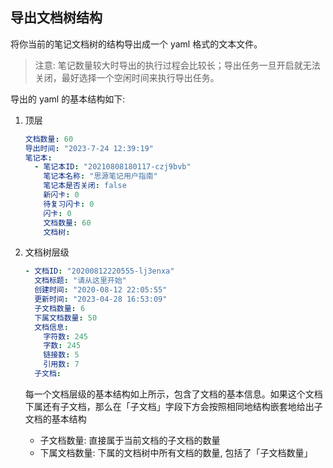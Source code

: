 ## 导出文档树结构

将你当前的笔记文档树的结构导出成一个 yaml 格式的文本文件。

> 注意: 笔记数量较大时导出的执行过程会比较长；导出任务一旦开启就无法关闭，最好选择一个空闲时间来执行导出任务。

导出的 yaml 的基本结构如下:

1. 顶层

    ```yaml
    文档数量: 60
    导出时间: "2023-7-24 12:39:19"
    笔记本:
      - 笔记本ID: "20210808180117-czj9bvb"
        笔记本名称: "思源笔记用户指南"
        笔记本是否关闭: false
        新闪卡: 0
        待复习闪卡: 0
        闪卡: 0
        文档数量: 60
        文档树:
    ```

2. 文档树层级

    ```yaml
    - 文档ID: "20200812220555-lj3enxa"
      文档标题: "请从这里开始"
      创建时间: "2020-08-12 22:05:55"
      更新时间: "2023-04-28 16:53:09"
      子文档数量: 6
      下属文档数量: 50
      文档信息:
        字符数: 245
        字数: 245
        链接数: 5
        引用数: 7
      子文档:
    ```

    每一个文档层级的基本结构如上所示，包含了文档的基本信息。如果这个文档下属还有子文档，那么在「子文档」字段下方会按照相同地结构嵌套地给出子文档的基本结构

    - 子文档数量: 直接属于当前文档的子文档的数量
    - 下属文档数量: 下属的文档树中所有文档的数量, 包括了「子文档数量」

